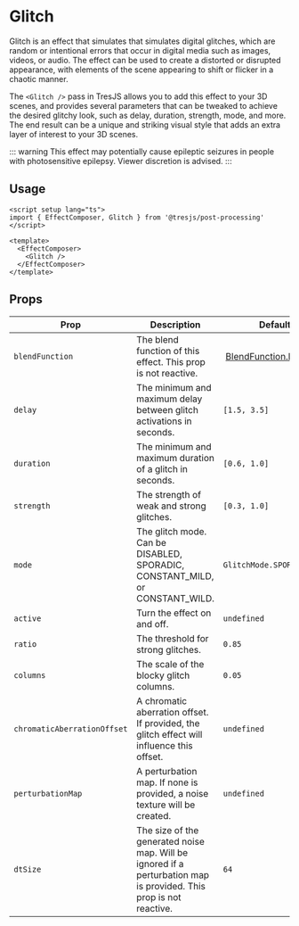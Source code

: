 # Glitch

<ClientOnly>
<GlitchDemo class="demo-scene"  />
</ClientOnly>

Glitch is an effect that simulates that simulates digital glitches, which are random or intentional errors that occur in digital media such as images, videos, or audio. The effect can be used to create a distorted or disrupted appearance, with elements of the scene appearing to shift or flicker in a chaotic manner.

The `<Glitch />` pass in TresJS allows you to add this effect to your 3D scenes, and provides several parameters that can be tweaked to achieve the desired glitchy look, such as delay, duration, strength, mode, and more. The end result can be a unique and striking visual style that adds an extra layer of interest to your 3D scenes.

::: warning
This effect may potentially cause epileptic seizures in people with photosensitive epilepsy. Viewer discretion is advised.
:::

## Usage

```vue
<script setup lang="ts">
import { EffectComposer, Glitch } from '@tresjs/post-processing'
</script>

<template>
  <EffectComposer>
    <Glitch />
  </EffectComposer>
</template>
```

## Props

| Prop                        | Description                                                                                                        | Default                                                                                                                                        |
| --------------------------- | ------------------------------------------------------------------------------------------------------------------ | ---------------------------------------------------------------------------------------------------------------------------------------------- |
| `blendFunction`             | The blend function of this effect. This prop is not reactive.                                                      |  [BlendFunction.NORMAL](https://github.com/pmndrs/postprocessing/blob/3fbe7b770f826019933b1386d27ebc04315feb00/src/enums/BlendFunction.js#L36) |
| `delay`                     | The minimum and maximum delay between glitch activations in seconds.                                               | `[1.5, 3.5]`                                                                                                                                   |
| `duration`                  | The minimum and maximum duration of a glitch in seconds.                                                           | `[0.6, 1.0]`                                                                                                                                   |
| `strength`                  | The strength of weak and strong glitches.                                                                          | `[0.3, 1.0]`                                                                                                                                   |
| `mode`                      | The glitch mode. Can be DISABLED, SPORADIC, CONSTANT_MILD, or CONSTANT_WILD.                                       | `GlitchMode.SPORADIC`                                                                                                                          |
| `active`                    | Turn the effect on and off.                                                                                        | `undefined`                                                                                                                                    |
| `ratio`                     | The threshold for strong glitches.                                                                                 | `0.85`                                                                                                                                         |
| `columns`                   | The scale of the blocky glitch columns.                                                                            | `0.05`                                                                                                                                         |
| `chromaticAberrationOffset` | A chromatic aberration offset. If provided, the glitch effect will influence this offset.                          | `undefined`                                                                                                                                    |
| `perturbationMap`           | A perturbation map. If none is provided, a noise texture will be created.                                          | `undefined`                                                                                                                                    |
| `dtSize`                    | The size of the generated noise map. Will be ignored if a perturbation map is provided. This prop is not reactive. | `64`                                                                                                                                           |
